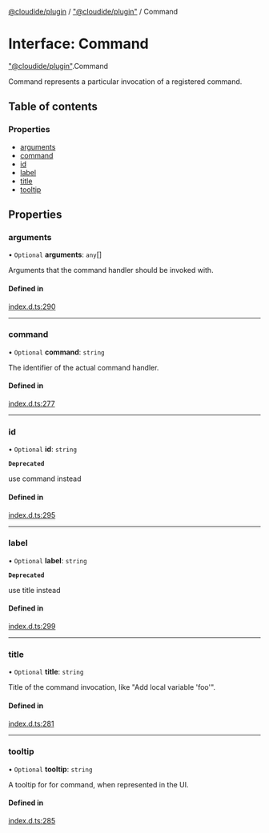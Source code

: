 [@cloudide/plugin](../README.md) / ["@cloudide/plugin"](../modules/_cloudide_plugin_.md) / Command

# Interface: Command

["@cloudide/plugin"](../modules/_cloudide_plugin_.md).Command

Command represents a particular invocation of a registered command.

## Table of contents

### Properties

- [arguments](cloudide_plugin_.Command.md#arguments)
- [command](cloudide_plugin_.Command.md#command)
- [id](cloudide_plugin_.Command.md#id)
- [label](cloudide_plugin_.Command.md#label)
- [title](cloudide_plugin_.Command.md#title)
- [tooltip](cloudide_plugin_.Command.md#tooltip)

## Properties

### arguments

• `Optional` **arguments**: `any`[]

Arguments that the command handler should be
invoked with.

#### Defined in

[index.d.ts:290](https://github.com/shuyaqian/cloudide-plugin-api/blob/26b31b9/index.d.ts#L290)

___

### command

• `Optional` **command**: `string`

The identifier of the actual command handler.

#### Defined in

[index.d.ts:277](https://github.com/shuyaqian/cloudide-plugin-api/blob/26b31b9/index.d.ts#L277)

___

### id

• `Optional` **id**: `string`

**`Deprecated`**

use command instead

#### Defined in

[index.d.ts:295](https://github.com/shuyaqian/cloudide-plugin-api/blob/26b31b9/index.d.ts#L295)

___

### label

• `Optional` **label**: `string`

**`Deprecated`**

use title instead

#### Defined in

[index.d.ts:299](https://github.com/shuyaqian/cloudide-plugin-api/blob/26b31b9/index.d.ts#L299)

___

### title

• `Optional` **title**: `string`

Title of the command invocation, like "Add local variable 'foo'".

#### Defined in

[index.d.ts:281](https://github.com/shuyaqian/cloudide-plugin-api/blob/26b31b9/index.d.ts#L281)

___

### tooltip

• `Optional` **tooltip**: `string`

A tooltip for for command, when represented in the UI.

#### Defined in

[index.d.ts:285](https://github.com/shuyaqian/cloudide-plugin-api/blob/26b31b9/index.d.ts#L285)

